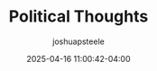 ---
TocOpen: false
author: joshuapsteele
categories: theology
date: 2025-04-16 11:00:42-04:00
description: Brief reflections on Christianity, politics, and faithful citizenship
  in complex times.
draft: true
showToc: true
tags: null
title: Political Thoughts
---